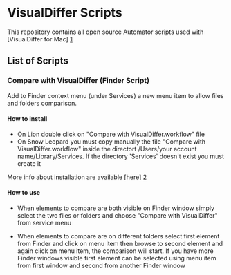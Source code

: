 VisualDiffer Scripts
=====

This repository contains all open source Automator scripts used with [VisualDiffer for Mac] [1]

List of Scripts
-----------------------------------------

### Compare with VisualDiffer (Finder Script)

Add to Finder context menu (under Services) a new menu item to allow files and folders comparison.

#### How to install

- On Lion double click on "Compare with VisualDiffer.workflow" file
- On Snow Leopard you must copy manually the file "Compare with VisualDiffer.workflow" inside the directort /Users/your account name/Library/Services. If the directory 'Services' doesn't exist you must create it

More info about installation are available [here] [2]

#### How to use

- When elements to compare are both visible on Finder window simply select the two files or folders and choose "Compare with VisualDiffer" from service menu

- When elements to compare are on different folders select first element from Finder and click on menu item then browse to second element and again click on menu item, the comparison will start. If you have more Finder windows visible first element can be selected using menu item from first window and second from another Finder window


[1]: http://visualdiffer.com
[2]: https://github.com/visualdiffer/scripts/blob/master/installServices.md